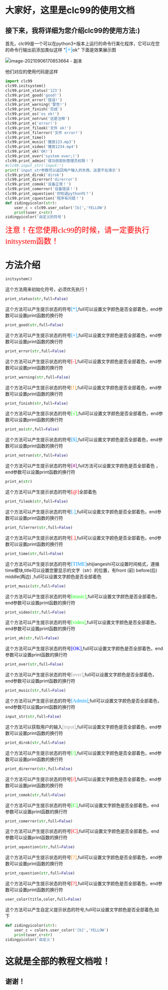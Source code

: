 # 大家好，这里是clc99的使用文档

## 接下来，我将详细为您介绍clc99的使用方法:)

首先，clc99是一个可以在python3+版本上运行的命令行美化程序，它可以在您的命令行输出前添加类似这样    "<font color=#0099ff size=4 face="黑体">[+]</font>ok" 下面是效果展示图



![image-20210906170853664 - 副本](https://user-images.githubusercontent.com/77145993/132200550-26a32b8a-c08e-43ba-9a7b-c125303285f2.png)


他们对应的使用代码是这样

```python
import clc99
clc99.initsystem()
clc99.print_status('123')
clc99.print_good('good!')
clc99.print_error('错误!')
clc99.print_warning('警告!')
clc99.print_finish('完成')
clc99.print_os('os ok!')
clc99.print_notrun('这是注释')
clc99.print_e('error!')
clc99.print_fileok('文件 ok!')
clc99.print_filerror('文件 error!')
clc99.print_time()
clc99.print_music('播放123.mp3')
clc99.print_video('播放1234.mp4')
clc99.print_ok('OK!')
clc99.print_over('system over;)')
clc99.print_admin('成功获取到管理员权限！')
#clc99.input_str('input:')
print('input_str参数可以返回用户输入的东西，这里不在演示')
clc99.print_dirok('dirok')
clc99.print_direrror('direrror')
clc99.print_comok('设备正常！')
clc99.print_comerror('设备错误！')
clc99.print_uquestion('你知道python吗？')
clc99.print_cquestion('程序有问题！')
def zidingyicolor(str):
    user_c = clc99.user_color('[b]','YELLOW')
    print(user_c+str)
zidingyicolor('自定义的符号')

```

<font color=#FF0000 size=5 face="黑体">注意！在您使用clc99的时候，请一定要执行initsystem函数！</font>

# 方法介绍

```python
initsystem()
```

这个方法用来初始化符号，必须优先执行！

```python
print_status(str,full=False)
```

这个方法可以产生提示状态的符号<font color=#0099ff size=3 face="黑体">[*]</font>,full可以设置文字颜色是否全部着色，end参数可以设置print函数的换行符

```python
print_good(str,full=False)
```

这个方法可以产生提示状态的符号<font color=#0099ff size=3 face="黑体">[+]</font>,ful可以设置文字颜色是否全部着色，end参数可以设置print函数的换行符

```python
print_error(str,full=False)
```

这个方法可以产生提示状态的符号<font color=#FF0000 size=3 face="黑体">[-]</font>,full可以设置文字颜色是否全部着色，end参数可以设置print函数的换行符

```python
print_warning(str,full=False)
```

这个方法可以产生提示状态的符号<font color=#FF8800 size=3 face="黑体">[!]</font>,full可以设置文字颜色是否全部着色，end参数可以设置print函数的换行符

```python
print_finish(str,full=False)
```

这个方法可以产生提示状态的符号<font color=#00FF00 size=3 face="黑体">[√]</font>,full可以设置文字颜色是否全部着色，end参数可以设置print函数的换行符

```python
print_os(str,full=False)
```

这个方法可以产生提示状态的符号<font color=#0099ff size=3 face="黑体">[$]</font>,full可以设置文字颜色是否全部着色，end参数可以设置print函数的换行符

```python
print_notrun(str,full=False)
```

这个方法可以产生提示状态的符号<font color= #800080 size=3 face="黑体">[#]</font>,full方法可以设置文字颜色是否全部着色 ，end参数可以设置print函数的换行符

```python
print_e(str)
```

这个方法可以产生提示状态的符号<font color=#F00 size=3 face="黑体">[@]</font>全部着色

```python
print_fileok(str,full=False)
```

这个方法可以产生提示状态的符号<font color=#0099ff size=3 face="黑体">[.]</font>,full可以设置文字颜色是否全部着色，end参数可以设置print函数的换行符

```python
print_filerror(str,full=False)
```

这个方法可以产生提示状态的符号<font color=#F00 size=3 face="黑体">[.]</font>,full可以设置文字颜色是否全部着色，end参数可以设置print函数的换行符

```python
print_time(str,full=False)
```

这个方法可以产生提示状态的符号<font color=#0099ff size=3 face="黑体">[TIME]</font>shijiangeshi可以设置时间格式，遵循time模块,title可以设置您要显示的文字（str）的位置，有front (前)    before(后)  middle(两边) ,full可以设置文字颜色是否全部着色

```python
print_music(str,full=False)
```

这个方法可以产生提示状态的符号<font color=#0F0 size=3 face="黑体">[music]</font>,full可以设置文字颜色是否全部着色，end参数可以设置print函数的换行符

```python
print_video(str,full=False)
```

这个方法可以产生提示状态的符号<font color=#0F0 size=3 face="黑体">[video]</font>,full可以设置文字颜色是否全部着色，end参数可以设置print函数的换行符

```python
print_ok(str,full=False)
```

这个方法可以产生提示状态的符号<font color=#00F size=3 face="黑体">[OK]</font>,full可以设置文字颜色是否全部着色，end参数可以设置print函数的换行符

```python
print_over(str,full=False)
```

这个方法可以产生提示状态的符号<font color=#999 size=3 face="黑体">[over]</font>,full可以设置文字颜色是否全部着色，end参数可以设置print函数的换行符

```python
print_music(str,full=False)
```

这个方法可以产生提示状态的符号<font color=#0099ff size=3 face="黑体">[Admin]</font>,full可以设置文字颜色是否全部着色，end参数可以设置print函数的换行符

```python
input_str(str,full=False)
```

这个方法可以获取用户的输入<font color=#999 size=3 face="黑体">[input]</font>,full可以设置文字颜色是否全部着色，end参数可以设置print函数的换行符

```python
print_dirok(str,full=False)
```

这个方法可以产生提示状态的符号<font color=#0F0 size=3 face="黑体">[/]</font>,full可以设置文字颜色是否全部着色，end参数可以设置print函数的换行符

```python
print_direrror(str,full=False)
```

这个方法可以产生提示状态的符号<font color=#F00 size=3 face="黑体">[/]</font>,full可以设置文字颜色是否全部着色，end参数可以设置print函数的换行符

```python
print_comok(str,full=False)
```

这个方法可以产生提示状态的符号<font color=#0F0 size=3 face="黑体">[C]</font>,full可以设置文字颜色是否全部着色，end参数可以设置print函数的换行符

```python
print_comerror(str,full=False)
```

这个方法可以产生提示状态的符号<font color=#F00 size=3 face="黑体">[C]</font>,full可以设置文字颜色是否全部着色，end参数可以设置print函数的换行符

```python
print_uquestion(str,full=False)
```

这个方法可以产生提示状态的符号<font color=#FF8800 size=3 face="黑体">[?]</font>,full可以设置文字颜色是否全部着色，end参数可以设置print函数的换行符

```python
print_cquestion(str,full=False)
```

这个方法可以产生提示状态的符号<font color=#F00 size=3 face="黑体">[?]</font>,full可以设置文字颜色是否全部着色，end参数可以设置print函数的换行符

```python
user_color(title,color,full=False)
```

这个方法可以产生自定义提示状态的符号,full可以设置文字颜色是否全部着色,如下

```python
def zidingyicolor(str):
    user_c = colors.user_color('[b]','YELLOW')
    print(user_c+str)
zidingyicolor('自定义')
```

# 这就是全部的教程文档啦！

## 谢谢！





















